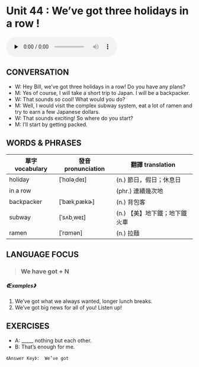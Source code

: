 # Unit 44 : We’ve got three holidays in a row !  

<audio controls preload="none">
  <source src="https://channelplus.ner.gov.tw/api/audio/5ad2e603f95e3500064f42ed">
</audio>

## CONVERSATION
* W: Hey Bill, we’ve got three holidays in a row! Do you have any plans?
* M: Yes of course, I will take a short trip to Japan. I will be a backpacker.
* W: That sounds so cool! What would you do?
* M: Well, I would visit the complex subway system, eat a lot of ramen and try to earn a few Japanese dollars.
* W: That sounds exciting! So where do you start?
* M: I’ll start by getting packed. 

## WORDS & PHRASES
單字 vocabulary| 發音 pronunciation | 翻譯 translation
--- | --- | ---
holiday|[ˈhɑləˌdeɪ]|(n.) 節日，假日；休息日 
in a row || (phr.) 連續幾次地
backpacker|[ˈbækˌpækɚ]|(n.) 背包客
subway|[ˈsʌbˌweɪ]|(n.) 【美】地下鐵；地下鐵火車
ramen|[ˈrɑmən]|(n.) 拉麵

## LANGUAGE FOCUS 
> <h3>We have got + N</h3>

##### 《Examples》
1. We’ve got what we always wanted, longer lunch breaks.
2. We’ve got big news for all of you! Listen up! 

## EXERCISES 
* A: _____ nothing but each other.
* B: That’s enough for me. 

`《Answer Key》:  We’ve got `
